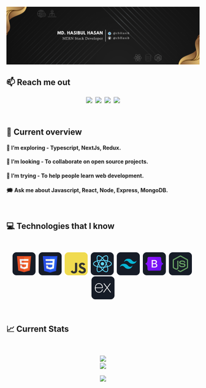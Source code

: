 ![I am a Junior Front-end developer. ](https://github.com/cbhasib/cbhasib/blob/main/images/githubcover.png)

## :mailbox: Reach me out

<p align="center">
<a href="https://www.linkedin.com/in/cbHasib/"><img src="https://img.shields.io/badge/LinkedIn-blue?style=for-the-badge&logo=linkedin&logoColor=white"></a>&nbsp;&nbsp;<a href="https://www.facebook.com/cbHasib"><img src="https://img.shields.io/badge/Facebook-1877F2?style=for-the-badge&logo=facebook&logoColor=white"></a>&nbsp;&nbsp;<a href="https://twitter.com/cbHasib"><img src="https://img.shields.io/badge/Twitter-1DA1F2?style=for-the-badge&logo=twitter&logoColor=white"></a>&nbsp;&nbsp;<a href="mailto:hasibul.hasan2905@gmail.com"><img src="https://img.shields.io/badge/Gmail-D14836?style=for-the-badge&logo=gmail&logoColor=white"></a></p><br/>

## :eyes: Current overview

#### 🌱 I’m exploring - Typescript, NextJs, Redux.

#### 👯 I’m looking - To collaborate on open source projects.

#### 🤔 I’m trying - To help people learn web development.

#### 🗯️ Ask me about Javascript, React, Node, Express, MongoDB.

<br />

## :computer: Technologies that I know

<br>
<p align="center">
<img src="https://github.com/cbhasib/cbhasib/blob/main/images/icons/HTML.png"/>&nbsp;
<img src="https://github.com/cbhasib/cbhasib/blob/main/images/icons/css.png"/>&nbsp;
<img src="https://github.com/cbhasib/cbhasib/blob/main/images/icons/JavaScript.png"/>&nbsp;
<img src="https://github.com/cbhasib/cbhasib/blob/main/images/icons/react.png"/>&nbsp;
<img src="https://github.com/cbhasib/cbhasib/blob/main/images/icons/tailwind.png"/>&nbsp;
<img src="https://github.com/cbhasib/cbhasib/blob/main/images/icons/Bootsrap.png"/>&nbsp;
<img src="https://github.com/cbhasib/cbhasib/blob/main/images/icons/node.png"/>&nbsp;
<img src="https://github.com/cbhasib/cbhasib/blob/main/images/icons/express.png"/>
</p><br/>

## :chart_with_upwards_trend: Current Stats

<br />
<p align="center">
  <img width="60%" src="https://github-readme-streak-stats.herokuapp.com/?user=cbhasib&background=0D1117&sideNums=FFFFFF&sideLabels=9A9A9A&currStreakNum=FB8C00&dates=6E6E6E" /> <br/>
  <img width="40%" src="https://github-readme-stats.vercel.app/api/top-langs/?username=cbHasib&theme=radical&hide_border=false&include_all_commits=false&count_private=false&layout=compact" />
</p>
<p align="center">
  <img src="https://komarev.com/ghpvc/?username=cbHasib&label=Visitors+Count&color=brightgreen" />
</p>
